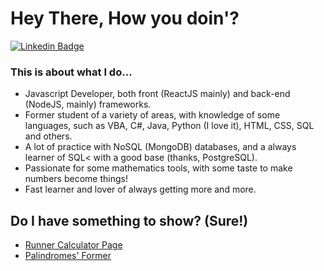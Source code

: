# Hey There, How you doin'?

[![Linkedin Badge](https://img.shields.io/badge/-LinkedIn-blue?style=flat-square&logo=Linkedin&logoColor=white&link=https://www.linkedin.com/in/sergioguilhermeneto/)](https://www.linkedin.com/in/sergioguilhermeneto/)

### This is about what I do...
- Javascript Developer, both front (ReactJS mainly) and back-end (NodeJS, mainly) frameworks.
- Former student of a variety of areas, with knowledge of some languages, such as VBA, C#, Java, Python (I love it), HTML, CSS, SQL and others.
- A lot of practice with NoSQL (MongoDB) databases, and a always learner of SQL< with a good base (thanks, PostgreSQL).
- Passionate for some mathematics tools, with some taste to make numbers become things!
- Fast learner and lover of always getting more and more.

## Do I have something to show? (Sure!)
- [Runner Calculator Page](https://calculadoradecorrida.vercel.app) 
- [Palindromes' Former](https:/palindromestest.netlify.app)

<!--
**sergioneto12/sergioneto12** is a ✨ _special_ ✨ repository because its `README.md` (this file) appears on your GitHub profile.

Here are some ideas to get you started:

- 🔭 I’m currently working on ...
- 🌱 I’m currently learning ...
- 👯 I’m looking to collaborate on ...
- 🤔 I’m looking for help with ...
- 💬 Ask me about ...
- 📫 How to reach me: ...
- 😄 Pronouns: ...
- ⚡ Fun fact: ...
-->
